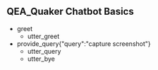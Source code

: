 ## QEA_Quaker Chatbot Basics 
* greet 
  - utter_greet  
* provide_query{"query":"capture screenshot"}
  - utter_query
  - utter_bye
